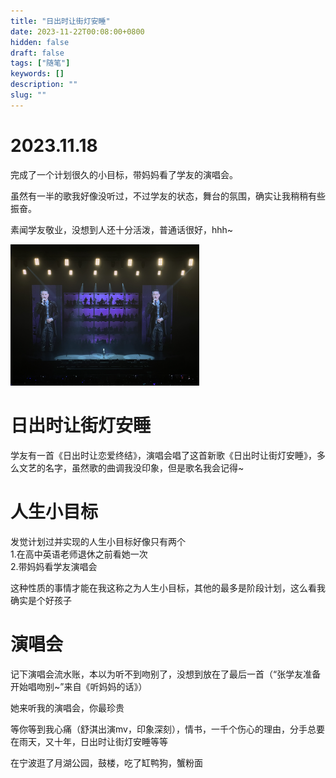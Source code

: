 ```yaml
---
title: "日出时让街灯安睡"
date: 2023-11-22T00:08:00+0800
hidden: false
draft: false
tags: ["随笔"]
keywords: []
description: ""
slug: ""
---
```


# 2023.11.18
完成了一个计划很久的小目标，带妈妈看了学友的演唱会。  

虽然有一半的歌我好像没听过，不过学友的状态，舞台的氛围，确实让我稍稍有些振奋。  

素闻学友敬业，没想到人还十分活泼，普通话很好，hhh~  

<img src="20231118.png" style="width:60%;position:relative;left:0%" alt=""/>  


# 日出时让街灯安睡
学友有一首《日出时让恋爱终结》，演唱会唱了这首新歌《日出时让街灯安睡》，多么文艺的名字，虽然歌的曲调我没印象，但是歌名我会记得~  

# 人生小目标
发觉计划过并实现的人生小目标好像只有两个  
1.在高中英语老师退休之前看她一次  
2.带妈妈看学友演唱会  

这种性质的事情才能在我这称之为人生小目标，其他的最多是阶段计划，这么看我确实是个好孩子  

# 演唱会
记下演唱会流水账，本以为听不到吻别了，没想到放在了最后一首（“张学友准备开始唱吻别~”来自《听妈妈的话》）    

她来听我的演唱会，你最珍贵  

等你等到我心痛（舒淇出演mv，印象深刻），情书，一千个伤心的理由，分手总要在雨天，又十年，日出时让街灯安睡等等  

在宁波逛了月湖公园，鼓楼，吃了缸鸭狗，蟹粉面  








